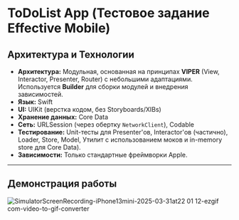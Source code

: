 # ToDoList App (Тестовое задание Effective Mobile)

## Архитектура и Технологии

* **Архитектура:** Модульная, основанная на принципах **VIPER** (View, Interactor, Presenter, Router) с небольшими адаптациями. Используется **Builder** для сборки модулей и внедрения зависимостей.
* **Язык:** Swift
* **UI:** UIKit (верстка кодом, без Storyboards/XIBs)
* **Хранение данных:** Core Data
* **Сеть:** URLSession (через обертку `NetworkClient`), Codable
* **Тестирование:** Unit-тесты для Presenter'ов, Interactor'ов (частично), Loader, Store, Model, Утилит с использованием моков и in-memory store для Core Data).
* **Зависимости:** Только стандартные фреймворки Apple.

---

## Демонстрация работы

![SimulatorScreenRecording-iPhone13mini-2025-03-31at22 01 12-ezgif com-video-to-gif-converter](https://github.com/user-attachments/assets/95b6ea6b-d2c8-4016-ab52-c2f85ad8215f)
